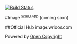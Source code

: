 [![Build Status](https://travis-ci.org/webRunes/Image-WRIO-App.svg?branch=master)](https://travis-ci.org/webRunes/Image-WRIO-App)

#Image <sup>[WRIO](https://wrioos.com) App</sup>
(coming soon)

##Official Hub
[image.wrioos.com](https://image.wrioos.com)

Powered by [Open Copyright](https://opencopyright.wrioos.com)
